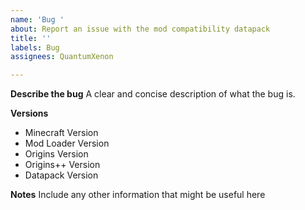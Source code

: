 ```yaml
---
name: 'Bug '
about: Report an issue with the mod compatibility datapack
title: ''
labels: Bug
assignees: QuantumXenon

---
```


**Describe the bug**
A clear and concise description of what the bug is.

**Versions**
- Minecraft Version
- Mod Loader Version
- Origins Version
- Origins++ Version
- Datapack Version

**Notes**
Include any other information that might be useful here
